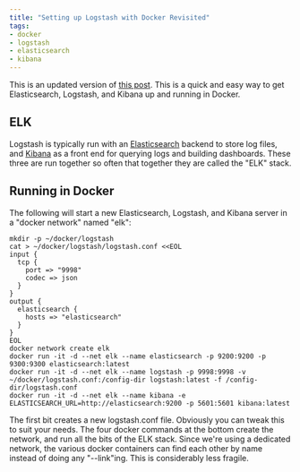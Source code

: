 ```yaml
---
title: "Setting up Logstash with Docker Revisited"
tags:
- docker
- logstash
- elasticsearch
- kibana
---
```

This is an updated version of [this post](/2014/11/21/docker-logstash/).  This is a quick and easy way to get
Elasticsearch, Logstash, and Kibana up and running in Docker.
<!--more-->

## ELK

Logstash is typically run with an [Elasticsearch](http://www.elasticsearch.org/) backend to store log files, and [Kibana](http://www.elasticsearch.org/overview/kibana/) as a front end for querying logs and building dashboards.
These three are run together so often that together they are called the "ELK" stack.

## Running in Docker

The following will start a new Elasticsearch, Logstash, and Kibana server in a "docker network" named "elk":

    mkdir -p ~/docker/logstash
    cat > ~/docker/logstash/logstash.conf <<EOL
    input {
      tcp {
        port => "9998"
        codec => json
      }
    }
    output {
      elasticsearch {
        hosts => "elasticsearch"
      }
    }
    EOL
    docker network create elk
    docker run -it -d --net elk --name elasticsearch -p 9200:9200 -p 9300:9300 elasticsearch:latest
    docker run -it -d --net elk --name logstash -p 9998:9998 -v ~/docker/logstash.conf:/config-dir logstash:latest -f /config-dir/logstash.conf
    docker run -it -d --net elk --name kibana -e ELASTICSEARCH_URL=http://elasticsearch:9200 -p 5601:5601 kibana:latest

The first bit creates a new logstash.conf file.  Obviously you can tweak this to suit your needs.  The four docker
commands at the bottom create the network, and run all the bits of the ELK stack.  Since we're using a dedicated
network, the various docker containers can find each other by name instead of doing any "--link"ing.  This is
considerably less fragile.
